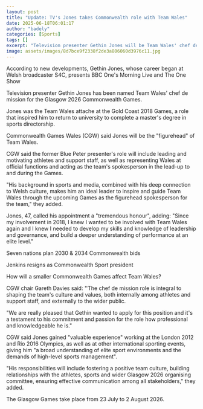 ```yaml
---
layout: post
title: "Update: TV's Jones takes Commonwealth role with Team Wales"
date: 2025-06-18T06:01:17
author: "badely"
categories: [Sports]
tags: []
excerpt: "Television presenter Gethin Jones will be Team Wales' chef de mission at the Glasgow 2026 Commonwealth Games."
image: assets/images/8d7bce9f2338f2de3a806060d3976c11.jpg
---
```


According to new developments, Gethin Jones, whose career began at Welsh broadcaster S4C, presents BBC One's Morning Live and The One Show

Television presenter Gethin Jones has been named Team Wales' chef de mission for the Glasgow 2026 Commonwealth Games.

Jones was the Team Wales attache at the Gold Coast 2018 Games, a role that inspired him to return to university to complete a master's degree in sports directorship.

Commonwealth Games Wales (CGW) said Jones will be the "figurehead" of Team Wales.

CGW said the former Blue Peter presenter's role will include leading and motivating athletes and support staff, as well as representing Wales at official functions and acting as the team's spokesperson in the lead-up to and during the Games. 

"His background in sports and media, combined with his deep connection to Welsh culture, makes him an ideal leader to inspire and guide Team Wales through the upcoming Games as the figurehead spokesperson for the team," they added.

Jones, 47, called his appointment a "tremendous honour", adding: "Since my involvement in 2018, I knew I wanted to be involved with Team Wales again and I knew I needed to develop my skills and knowledge of leadership and governance, and build a deeper understanding of performance at an elite level."

Seven nations plan 2030 & 2034 Commonwealth bids

Jenkins resigns as Commonwealth Sport president

How will a smaller Commonwealth Games affect Team Wales?

CGW chair Gareth Davies said: ''The chef de mission role is integral to shaping the team's culture and values, both internally among athletes and support staff, and externally to the wider public. 

"We are really pleased that Gethin wanted to apply for this position and it's a testament to his commitment and passion for the role how professional and knowledgeable he is."

CGW said Jones gained "valuable experience" working at the London 2012 and Rio 2016 Olympics, as well as at other international sporting events, giving him "a broad understanding of elite sport environments and the demands of high-level sports management". 

"His responsibilities will include fostering a positive team culture, building relationships with the athletes, sports and wider Glasgow 2026 organising committee, ensuring effective communication among all stakeholders," they added.

The Glasgow Games take place from 23 July to 2 August 2026. 

